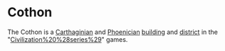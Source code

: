# Cothon

The Cothon is a [Carthaginian](Carthaginian) and [Phoenician](Phoenician) [building](building) and [district](district) in the "[Civilization%20%28series%29](Civilization)" games.